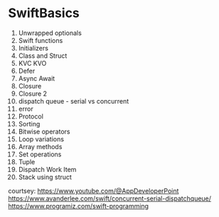 # SwiftBasics 

1. Unwrapped optionals
2. Swift functions
3. Initializers
4. Class and Struct
5. KVC KVO
6. Defer
7. Async Await
8. Closure
9. Closure 2
10. dispatch queue - serial vs concurrent
11. error
12. Protocol
13. Sorting
14. Bitwise operators
15. Loop variations
16. Array methods
17. Set operations
18. Tuple
19. Dispatch Work Item
20. Stack using struct


courtsey:
 https://www.youtube.com/@AppDeveloperPoint
 https://www.avanderlee.com/swift/concurrent-serial-dispatchqueue/
 https://www.programiz.com/swift-programming
